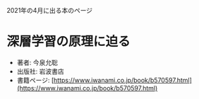 2021年の4月に出る本のページ


# 深層学習の原理に迫る
* 著者: 今泉允聡
* 出版社: 岩波書店
* 書籍ページ: [https://www.iwanami.co.jp/book/b570597.html](https://www.iwanami.co.jp/book/b570597.html)

